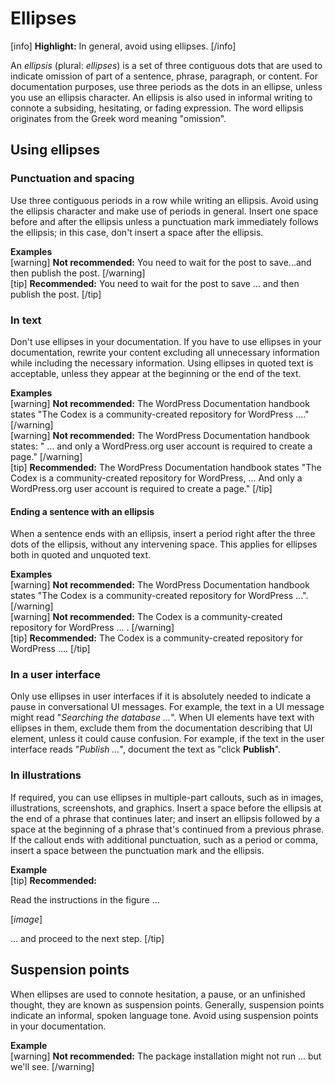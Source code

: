 # Ellipses

[info] **Highlight:** In general, avoid using ellipses. [/info]  

An *ellipsis* (plural: *ellipses*) is a set of three contiguous dots that are used to indicate omission of part of a sentence, phrase, paragraph, or content. For documentation purposes, use three periods as the dots in an ellipse, unless you use an ellipsis character. An ellipsis is also used in informal writing to connote a subsiding, hesitating, or fading expression. The word ellipsis originates from the Greek word meaning "omission".

## Using ellipses

### Punctuation and spacing

Use three contiguous periods in a row while writing an ellipsis. Avoid using the ellipsis character and make use of periods in general. Insert one space before and after the ellipsis unless a punctuation mark immediately follows the ellipsis; in this case, don't insert a space after the ellipsis.

**Examples**  
[warning] **Not recommended:** You need to wait for the post to save...and then publish the post. [/warning]  
[tip] **Recommended:** You need to wait for the post to save ... and then publish the post. [/tip]  

### In text

Don't use ellipses in your documentation. If you have to use ellipses in your documentation, rewrite your content excluding all unnecessary information while including the necessary information.  Using ellipses in quoted text is acceptable, unless they appear at the beginning or the end of the text.

**Examples**  
[warning] **Not recommended:** The WordPress Documentation handbook states "The Codex is a community-created repository for WordPress ...." [/warning]  
[warning] **Not recommended:** The WordPress Documentation handbook states: " ... and only a WordPress.org user account is required to create a page." [/warning]  
[tip] **Recommended:** The WordPress Documentation handbook states "The Codex is a community-created repository for WordPress, ... And only a WordPress.org user account is required to create a page." [/tip]  

#### Ending a sentence with an ellipsis

When a sentence ends with an ellipsis, insert a period right after the three dots of the ellipsis, without any intervening space. This applies for ellipses both in quoted and unquoted text.

**Examples**  
[warning] **Not recommended:** The WordPress Documentation handbook states "The Codex is a community-created repository for WordPress ...". [/warning]  
[warning] **Not recommended:** The Codex is a community-created repository for WordPress ... . [/warning]  
[tip] **Recommended:** The Codex is a community-created repository for WordPress .... [/tip]  

### In a user interface

Only use ellipses in user interfaces if it is absolutely needed to indicate a pause in conversational UI messages. For example, the text in a UI message might read "*Searching the database ...*".
When UI elements have text with ellipses in them, exclude them from the documentation describing that UI element, unless it could cause confusion. For example, if the text in the user interface reads "*Publish ...*", document the text as "click **Publish**".

### In illustrations

If required, you can use ellipses in multiple-part callouts, such as in images, illustrations, screenshots, and graphics. Insert a space before the ellipsis at the end of a phrase that continues later; and insert an ellipsis followed by a space at the beginning of a phrase that's continued from a previous phrase. If the callout ends with additional punctuation, such as a period or comma, insert a space between the punctuation mark and the ellipsis.

**Example**  
[tip] **Recommended:**  

Read the instructions in the figure ...  

[*image*]  

... and proceed to the next step. [/tip]  

## Suspension points

When ellipses are used to connote hesitation, a pause, or an unfinished thought, they are known as suspension points. Generally, suspension points indicate an informal, spoken language tone.  Avoid using suspension points in your documentation.

**Example**  
[warning] **Not recommended:** The package installation might not run ... but we'll see. [/warning]  
